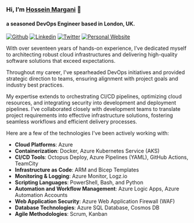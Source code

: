 ### Hi, I’m [Hossein Margani](https://margani.dev) 👋
#### a seasoned DevOps Engineer based in London, UK.

[![Github](https://img.shields.io/badge/-Github-000?style=flat&logo=Github&logoColor=white)](https://github.com/margani)
[![Linkedin](https://img.shields.io/badge/-LinkedIn-blue?style=flat&logo=Linkedin&logoColor=white)](https://www.linkedin.com/in/hosseinmargani/)
[![Twitter](https://img.shields.io/badge/-Twitter-white?style=flat&logo=Twitter&logoColor=blue)](https://twitter.com/whosanedev)
[![Personal Website](https://img.shields.io/badge/-margani.dev-white?style=flat&logo=website&logoColor=white)](https://margani.dev)

With over seventeen years of hands-on experience, I’ve dedicated myself to architecting robust cloud infrastructures and delivering high-quality software solutions that exceed expectations.

Throughout my career, I've spearheaded DevOps initiatives and provided strategic direction to teams, ensuring alignment with project goals and industry best practices.

My expertise extends to orchestrating CI/CD pipelines, optimizing cloud resources, and integrating security into development and deployment pipelines. I’ve collaborated closely with development teams to translate project requirements into effective infrastructure solutions, fostering seamless workflows and efficient delivery processes.

Here are a few of the technologies I've been actively working with:

- **Cloud Platforms**: Azure
- **Containerization**: Docker, Azure Kubernetes Service (AKS)
- **CI/CD Tools**: Octopus Deploy, Azure Pipelines (YAML), GitHub Actions, TeamCity
- **Infrastructure as Code**: ARM and Bicep Templates
- **Monitoring & Logging**: Azure Monitor, Logz.io
- **Scripting Languages**: PowerShell, Bash, and Python
- **Automation and Workflow Management**: Azure Logic Apps, Azure Automation Accounts
- **Web Application Security**: Azure Web Application Firewall (WAF)
- **Database Technologies**: Azure SQL Database, Cosmos DB
- **Agile Methodologies**: Scrum, Kanban
